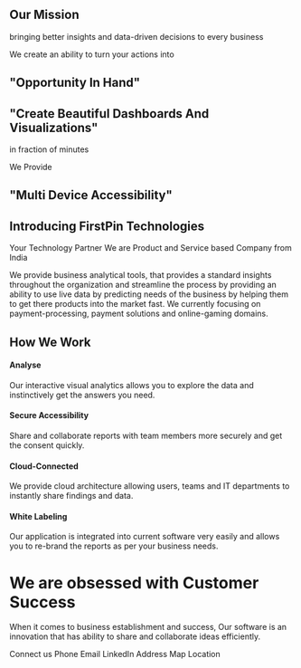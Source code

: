 


## Our Mission
bringing better insights and data-driven decisions to every business
 
We create an ability to turn your actions into
## "Opportunity In Hand"

 
## "Create Beautiful Dashboards And Visualizations"
 in fraction of minutes

We Provide 
## "Multi Device Accessibility"

  

## Introducing FirstPin Technologies
Your Technology Partner
We are Product and Service based Company from India

We provide business analytical tools, that provides a standard insights throughout the organization and streamline the process by providing an ability to use live data by predicting needs of the business by helping them to get there products into the market fast. We currently focusing on payment-processing, payment solutions and online-gaming domains. 

## How We Work

#### Analyse

Our interactive visual analytics allows you to explore the data and instinctively get the answers you need.

#### Secure Accessibility
Share and collaborate reports with team members more securely and get the consent quickly.

#### Cloud-Connected

We provide cloud architecture allowing users, teams and IT departments to instantly share findings and data.

#### White Labeling

Our application is integrated into current software very easily and allows you to re-brand the reports as per your business needs.


# We are obsessed with Customer Success

When it comes to business establishment and success, Our software is an innovation that has ability to share and collaborate ideas efficiently.

Connect us
Phone   			Email		  LinkedIn
Address
Map Location
<!--stackedit_data:
eyJoaXN0b3J5IjpbLTE5ODg3Mjg4NjUsLTEyNzk0OTU2MTQsMT
A3MTM0MDkxMCwtMTQ1MjM3MDMwLC0xMzc3ODU5NjIsMTIyNDE5
MDM4LC0xODUzNTk5MDQzLC01Nzg1NzU3NjksLTExMDc5NzY5Mj
IsLTEwNDIwMjgxOTgsLTE4MTU0OTQ3NjYsLTUwMDM1NDA4N119

-->